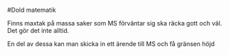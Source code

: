 #Dold matematik

Finns maxtak på massa saker som MS förväntar sig ska räcka gott och väl. Det gör det inte alltid. 

En del av dessa kan man skicka in ett ärende till MS och få gränsen höjd 